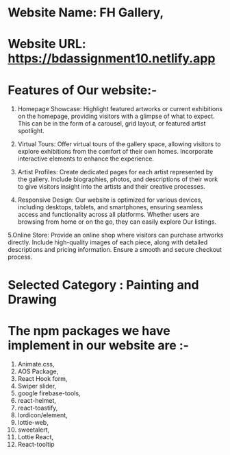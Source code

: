 # Website Name: FH Gallery,

# Website URL: https://bdassignment10.netlify.app

# Features of Our website:-

1. Homepage Showcase: Highlight featured artworks or current exhibitions on the homepage, providing visitors with a glimpse of what to expect. This can be in the form of a carousel, grid layout, or featured artist spotlight.

2. Virtual Tours: Offer virtual tours of the gallery space, allowing visitors to explore exhibitions from the comfort of their own homes. Incorporate interactive elements to enhance the experience.

3. Artist Profiles: Create dedicated pages for each artist represented by the gallery. Include biographies, photos, and descriptions of their work to give visitors insight into the artists and their creative processes.

4. Responsive Design: Our website is optimized for various devices, including desktops, tablets, and smartphones, ensuring seamless access and functionality across all platforms. Whether users are browsing from home or on the go, they can easily explore Our listings.

5.Online Store: Provide an online shop where visitors can purchase artworks directly. Include high-quality images of each piece, along with detailed descriptions and pricing information. Ensure a smooth and secure checkout process.

# Selected Category : Painting and Drawing

# The npm packages we have implement in our website are :-

1. Animate.css,
2. AOS Package,
3. React Hook form,
4. Swiper slider,
5. google firebase-tools,
6. react-helmet,
7. react-toastify,
8. lordicon/element,
9. lottie-web,
10. sweetalert,
11. Lottie React,
12. React-tooltip
